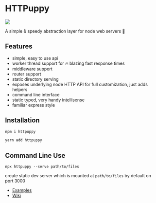 # HTTPuppy

![](https://github.com/webpuppy/httpuppy/raw/workspaces/.assets/logo.png)

A simple & speedy abstraction layer for node web servers :dog:

## Features

-   simple, easy to use api
-   worker thread support for :fire: blazing fast response times
-   middleware support
-   router support
-   static directory serving
-   exposes underlying node HTTP API for full customization, just adds helpers
-   command line interface
-   static typed, very handy intellisense
-   familiar express style

## Installation

```cmd
npm i httpuppy
```

```cmd
yarn add httpuppy
```

## Command Line Use

```
npx httpuppy --serve path/to/files
```

create static dev server which is mounted at `path/to/files` by default on port 3000

-   [Examples](https://github.com/webpuppy/httpuppy/wiki/Examples)
-   [Wiki](https://github.com/webpuppy/httpuppy/wiki/)
